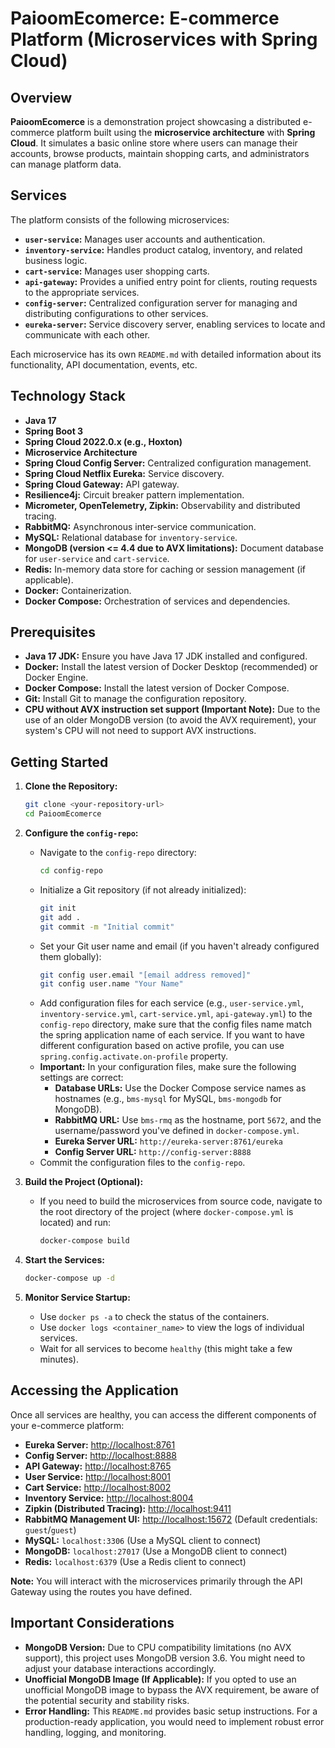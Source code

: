 # PaioomEcomerce: E-commerce Platform (Microservices with Spring Cloud)

## Overview

**PaioomEcomerce** is a demonstration project showcasing a distributed e-commerce platform built using the **microservice architecture** with **Spring Cloud**. It simulates a basic online store where users can manage their accounts, browse products, maintain shopping carts, and administrators can manage platform data.

## Services

The platform consists of the following microservices:

*   **`user-service`:** Manages user accounts and authentication.
*   **`inventory-service`:** Handles product catalog, inventory, and related business logic.
*   **`cart-service`:**  Manages user shopping carts.
*   **`api-gateway`:** Provides a unified entry point for clients, routing requests to the appropriate services.
*   **`config-server`:** Centralized configuration server for managing and distributing configurations to other services.
*   **`eureka-server`:** Service discovery server, enabling services to locate and communicate with each other.

Each microservice has its own `README.md` with detailed information about its functionality, API documentation, events, etc.

## Technology Stack

*   **Java 17**
*   **Spring Boot 3**
*   **Spring Cloud 2022.0.x (e.g., Hoxton)**
*   **Microservice Architecture**
*   **Spring Cloud Config Server:** Centralized configuration management.
*   **Spring Cloud Netflix Eureka:** Service discovery.
*   **Spring Cloud Gateway:** API gateway.
*   **Resilience4j:** Circuit breaker pattern implementation.
*   **Micrometer, OpenTelemetry, Zipkin:** Observability and distributed tracing.
*   **RabbitMQ:** Asynchronous inter-service communication.
*   **MySQL:** Relational database for `inventory-service`.
*   **MongoDB (version <= 4.4 due to AVX limitations):** Document database for `user-service` and `cart-service`.
*   **Redis:** In-memory data store for caching or session management (if applicable).
*   **Docker:** Containerization.
*   **Docker Compose:** Orchestration of services and dependencies.

## Prerequisites

*   **Java 17 JDK:** Ensure you have Java 17 JDK installed and configured.
*   **Docker:** Install the latest version of Docker Desktop (recommended) or Docker Engine.
*   **Docker Compose:**  Install the latest version of Docker Compose.
*   **Git:**  Install Git to manage the configuration repository.
*   **CPU without AVX instruction set support (Important Note):** Due to the use of an older MongoDB version (to avoid the AVX requirement), your system's CPU will not need to support AVX instructions.

## Getting Started

1.  **Clone the Repository:**

    ```bash
    git clone <your-repository-url>
    cd PaioomEcomerce
    ```

2.  **Configure the `config-repo`:**

    *   Navigate to the `config-repo` directory:
        ```bash
        cd config-repo
        ```
    *   Initialize a Git repository (if not already initialized):
        ```bash
        git init
        git add .
        git commit -m "Initial commit"
        ```
    *   Set your Git user name and email (if you haven't already configured them globally):
        ```bash
        git config user.email "[email address removed]"
        git config user.name "Your Name"
        ```
    *  Add configuration files for each service (e.g., `user-service.yml`, `inventory-service.yml`, `cart-service.yml`, `api-gateway.yml`) to the `config-repo` directory, make sure that the config files name match the spring application name of each service. If you want to have different configuration based on active profile, you can use `spring.config.activate.on-profile` property.
    *   **Important:** In your configuration files, make sure the following settings are correct:
        *   **Database URLs:** Use the Docker Compose service names as hostnames (e.g., `bms-mysql` for MySQL, `bms-mongodb` for MongoDB).
        *   **RabbitMQ URL:** Use `bms-rmq` as the hostname, port `5672`, and the username/password you've defined in `docker-compose.yml`.
        *   **Eureka Server URL:** `http://eureka-server:8761/eureka`
        *   **Config Server URL:** `http://config-server:8888`
    *   Commit the configuration files to the `config-repo`.

3.  **Build the Project (Optional):**

    *   If you need to build the microservices from source code, navigate to the root directory of the project (where `docker-compose.yml` is located) and run:
        ```bash
        docker-compose build
        ```

4.  **Start the Services:**

    ```bash
    docker-compose up -d
    ```

5.  **Monitor Service Startup:**

    *   Use `docker ps -a` to check the status of the containers.
    *   Use `docker logs <container_name>` to view the logs of individual services.
    *   Wait for all services to become `healthy` (this might take a few minutes).

## Accessing the Application

Once all services are healthy, you can access the different components of your e-commerce platform:

*   **Eureka Server:** [http://localhost:8761](http://localhost:8761)
*   **Config Server:** [http://localhost:8888](http://localhost:8888)
*   **API Gateway:** [http://localhost:8765](http://localhost:8765)
*   **User Service:** [http://localhost:8001](http://localhost:8001)
*   **Cart Service:** [http://localhost:8002](http://localhost:8002)
*   **Inventory Service:** [http://localhost:8004](http://localhost:8004)
*   **Zipkin (Distributed Tracing):** [http://localhost:9411](http://localhost:9411)
*   **RabbitMQ Management UI:** [http://localhost:15672](http://localhost:15672) (Default credentials: `guest`/`guest`)
*   **MySQL:** `localhost:3306` (Use a MySQL client to connect)
*   **MongoDB:** `localhost:27017` (Use a MongoDB client to connect)
*   **Redis:** `localhost:6379` (Use a Redis client to connect)

**Note:** You will interact with the microservices primarily through the API Gateway using the routes you have defined.

## Important Considerations

*   **MongoDB Version:** Due to CPU compatibility limitations (no AVX support), this project uses MongoDB version 3.6. You might need to adjust your database interactions accordingly.
*   **Unofficial MongoDB Image (If Applicable):** If you opted to use an unofficial MongoDB image to bypass the AVX requirement, be aware of the potential security and stability risks.
*   **Error Handling:** This `README.md` provides basic setup instructions. For a production-ready application, you would need to implement robust error handling, logging, and monitoring.

